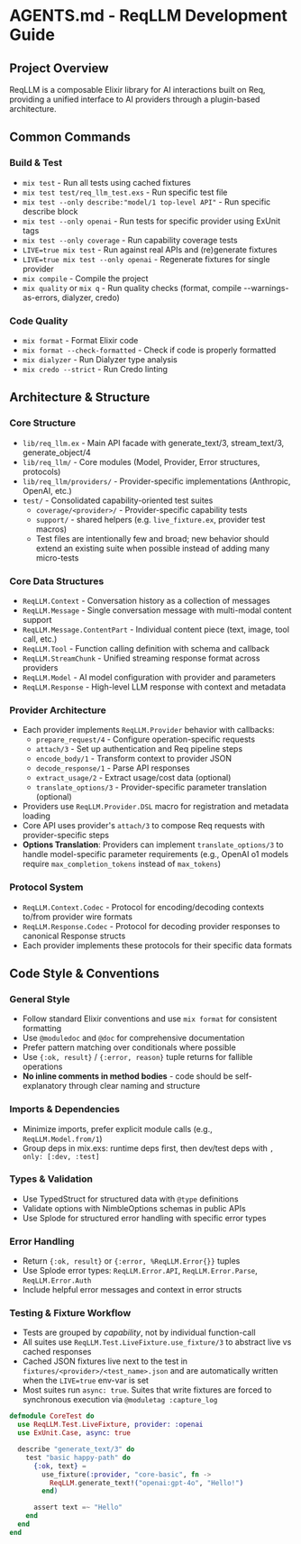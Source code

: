 # AGENTS.md - ReqLLM Development Guide

## Project Overview
ReqLLM is a composable Elixir library for AI interactions built on Req, providing a unified interface to AI providers through a plugin-based architecture.

## Common Commands

### Build & Test
- `mix test` - Run all tests using cached fixtures
- `mix test test/req_llm_test.exs` - Run specific test file
- `mix test --only describe:"model/1 top-level API"` - Run specific describe block
- `mix test --only openai` - Run tests for specific provider using ExUnit tags
- `mix test --only coverage` - Run capability coverage tests
- `LIVE=true mix test` - Run against real APIs and (re)generate fixtures
- `LIVE=true mix test --only openai` - Regenerate fixtures for single provider
- `mix compile` - Compile the project
- `mix quality` or `mix q` - Run quality checks (format, compile --warnings-as-errors, dialyzer, credo)

### Code Quality
- `mix format` - Format Elixir code
- `mix format --check-formatted` - Check if code is properly formatted
- `mix dialyzer` - Run Dialyzer type analysis
- `mix credo --strict` - Run Credo linting

## Architecture & Structure

### Core Structure
- `lib/req_llm.ex` - Main API facade with generate_text/3, stream_text/3, generate_object/4
- `lib/req_llm/` - Core modules (Model, Provider, Error structures, protocols)
- `lib/req_llm/providers/` - Provider-specific implementations (Anthropic, OpenAI, etc.)
- `test/` - Consolidated capability-oriented test suites
  - `coverage/<provider>/` - Provider-specific capability tests  
  - `support/` - shared helpers (e.g. `live_fixture.ex`, provider test macros)
  - Test files are intentionally few and broad; new behavior should extend an existing suite when possible instead of adding many micro-tests

### Core Data Structures
- `ReqLLM.Context` - Conversation history as a collection of messages
- `ReqLLM.Message` - Single conversation message with multi-modal content support
- `ReqLLM.Message.ContentPart` - Individual content piece (text, image, tool call, etc.)
- `ReqLLM.Tool` - Function calling definition with schema and callback
- `ReqLLM.StreamChunk` - Unified streaming response format across providers
- `ReqLLM.Model` - AI model configuration with provider and parameters
- `ReqLLM.Response` - High-level LLM response with context and metadata

### Provider Architecture
- Each provider implements `ReqLLM.Provider` behavior with callbacks:
  - `prepare_request/4` - Configure operation-specific requests
  - `attach/3` - Set up authentication and Req pipeline steps
  - `encode_body/1` - Transform context to provider JSON
  - `decode_response/1` - Parse API responses
  - `extract_usage/2` - Extract usage/cost data (optional)
  - `translate_options/3` - Provider-specific parameter translation (optional)
- Providers use `ReqLLM.Provider.DSL` macro for registration and metadata loading
- Core API uses provider's `attach/3` to compose Req requests with provider-specific steps
- **Options Translation**: Providers can implement `translate_options/3` to handle model-specific parameter requirements (e.g., OpenAI o1 models require `max_completion_tokens` instead of `max_tokens`)

### Protocol System
- `ReqLLM.Context.Codec` - Protocol for encoding/decoding contexts to/from provider wire formats
- `ReqLLM.Response.Codec` - Protocol for decoding provider responses to canonical Response structs
- Each provider implements these protocols for their specific data formats

## Code Style & Conventions

### General Style
- Follow standard Elixir conventions and use `mix format` for consistent formatting
- Use `@moduledoc` and `@doc` for comprehensive documentation
- Prefer pattern matching over conditionals where possible
- Use `{:ok, result}` / `{:error, reason}` tuple returns for fallible operations
- **No inline comments in method bodies** - code should be self-explanatory through clear naming and structure

### Imports & Dependencies
- Minimize imports, prefer explicit module calls (e.g., `ReqLLM.Model.from/1`)
- Group deps in mix.exs: runtime deps first, then dev/test deps with `, only: [:dev, :test]`

### Types & Validation
- Use TypedStruct for structured data with `@type` definitions
- Validate options with NimbleOptions schemas in public APIs
- Use Splode for structured error handling with specific error types

### Error Handling
- Return `{:ok, result}` or `{:error, %ReqLLM.Error{}}` tuples
- Use Splode error types: `ReqLLM.Error.API`, `ReqLLM.Error.Parse`, `ReqLLM.Error.Auth`
- Include helpful error messages and context in error structs

### Testing & Fixture Workflow
- Tests are grouped by *capability*, not by individual function-call
- All suites use `ReqLLM.Test.LiveFixture.use_fixture/3` to abstract live vs cached responses
- Cached JSON fixtures live next to the test in `fixtures/<provider>/<test_name>.json` and are automatically written when the `LIVE=true` env-var is set
- Most suites run `async: true`. Suites that write fixtures are forced to synchronous execution via `@moduletag :capture_log`

```elixir
defmodule CoreTest do
  use ReqLLM.Test.LiveFixture, provider: :openai
  use ExUnit.Case, async: true

  describe "generate_text/3" do
    test "basic happy-path" do
      {:ok, text} =
        use_fixture(:provider, "core-basic", fn ->
          ReqLLM.generate_text!("openai:gpt-4o", "Hello!")
        end)

      assert text =~ "Hello"
    end
  end
end
```
